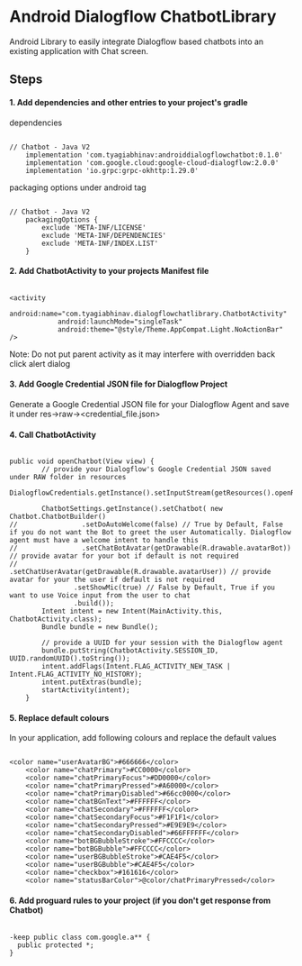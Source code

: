 # Android Dialogflow ChatbotLibrary
Android Library to easily integrate Dialogflow based chatbots into an existing application with Chat screen.

## Steps
#### 1. Add dependencies and other entries to your project's gradle
dependencies
```

// Chatbot - Java V2
    implementation 'com.tyagiabhinav:androiddialogflowchatbot:0.1.0'
    implementation 'com.google.cloud:google-cloud-dialogflow:2.0.0'
    implementation 'io.grpc:grpc-okhttp:1.29.0'

```

packaging options under android tag
```

// Chatbot - Java V2
    packagingOptions {
        exclude 'META-INF/LICENSE'
        exclude 'META-INF/DEPENDENCIES'
        exclude 'META-INF/INDEX.LIST'
    }

```


#### 2. Add ChatbotActivity to your projects Manifest file
```

<activity
            android:name="com.tyagiabhinav.dialogflowchatlibrary.ChatbotActivity"
            android:launchMode="singleTask"
            android:theme="@style/Theme.AppCompat.Light.NoActionBar" />

```
Note: Do not put parent activity as it may interfere with overridden back click alert dialog


#### 3. Add Google Credential JSON file for Dialogflow Project
Generate a Google Credential JSON file for your Dialogflow Agent and 
save it under res->raw-><credential_file.json>



#### 4. Call ChatbotActivity
```

public void openChatbot(View view) {
        // provide your Dialogflow's Google Credential JSON saved under RAW folder in resources
        DialogflowCredentials.getInstance().setInputStream(getResources().openRawResource(R.raw.test_agent_credentials));

        ChatbotSettings.getInstance().setChatbot( new Chatbot.ChatbotBuilder()
//                .setDoAutoWelcome(false) // True by Default, False if you do not want the Bot to greet the user Automatically. Dialogflow agent must have a welcome intent to handle this
//                .setChatBotAvatar(getDrawable(R.drawable.avatarBot)) // provide avatar for your bot if default is not required
//                .setChatUserAvatar(getDrawable(R.drawable.avatarUser)) // provide avatar for your the user if default is not required
                .setShowMic(true) // False by Default, True if you want to use Voice input from the user to chat
                .build());
        Intent intent = new Intent(MainActivity.this, ChatbotActivity.class);
        Bundle bundle = new Bundle();

        // provide a UUID for your session with the Dialogflow agent
        bundle.putString(ChatbotActivity.SESSION_ID, UUID.randomUUID().toString());
        intent.addFlags(Intent.FLAG_ACTIVITY_NEW_TASK | Intent.FLAG_ACTIVITY_NO_HISTORY);
        intent.putExtras(bundle);
        startActivity(intent);
    }

```


#### 5. Replace default colours
In your application, add following colours and replace the default values
```

<color name="userAvatarBG">#666666</color>
    <color name="chatPrimary">#CC0000</color>
    <color name="chatPrimaryFocus">#DD0000</color>
    <color name="chatPrimaryPressed">#A60000</color>
    <color name="chatPrimaryDisabled">#66cc0000</color>
    <color name="chatBGnText">#FFFFFF</color>
    <color name="chatSecondary">#FFFFFF</color>
    <color name="chatSecondaryFocus">#F1F1F1</color>
    <color name="chatSecondaryPressed">#E9E9E9</color>
    <color name="chatSecondaryDisabled">#66FFFFFF</color>
    <color name="botBGBubbleStroke">#FFCCCC</color>
    <color name="botBGBubble">#FFCCCC</color>
    <color name="userBGBubbleStroke">#CAE4F5</color>
    <color name="userBGBubble">#CAE4F5</color>
    <color name="checkbox">#161616</color>
    <color name="statusBarColor">@color/chatPrimaryPressed</color>

```


#### 6. Add proguard rules to your project (if you don't get response from Chatbot)
```     

-keep public class com.google.a** {
  public protected *;
}

```

